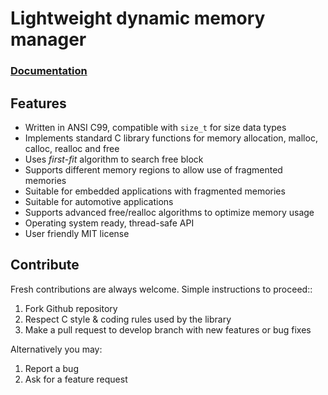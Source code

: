 # Lightweight dynamic memory manager

<h3><a href="http://docs.majerle.eu/projects/lwmem">Documentation</a></h3>

## Features

* Written in ANSI C99, compatible with ``size_t`` for size data types
* Implements standard C library functions for memory allocation, malloc, calloc, realloc and free
* Uses *first-fit* algorithm to search free block
* Supports different memory regions to allow use of fragmented memories
* Suitable for embedded applications with fragmented memories
* Suitable for automotive applications
* Supports advanced free/realloc algorithms to optimize memory usage
* Operating system ready, thread-safe API
* User friendly MIT license

## Contribute

Fresh contributions are always welcome. Simple instructions to proceed::

1. Fork Github repository
2. Respect C style & coding rules used by the library
3. Make a pull request to develop branch with new features or bug fixes

Alternatively you may:

1. Report a bug
2. Ask for a feature request
